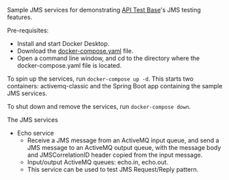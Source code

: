 Sample JMS services for demonstrating [API Test Base](https://apitestbase.io/)'s JMS testing features.

Pre-requisites:
* Install and start Docker Desktop.
* Download the <a href="https://raw.githubusercontent.com/apitestbase/sample-jms-services/refs/heads/master/docker-compose.yaml" download="docker-compose.yaml">docker-compose.yaml</a> file.
* Open a command line window, and cd to the directory where the docker-compose.yaml file is located.

To spin up the services, run `docker-compose up -d`. This starts two containers: activemq-classic and the Spring Boot app containing the sample JMS services.

To shut down and remove the services, run `docker-compose down`.

The JMS services
* Echo service
  * Receive a JMS message from an ActiveMQ input queue, and send a JMS message to an ActiveMQ output queue, with the message body and JMSCorrelationID header copied from the input message.
  * Input/output ActiveMQ queues: echo.in, echo.out.
  * This service can be used to test JMS Request/Reply pattern.
